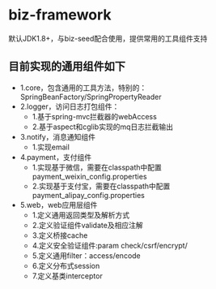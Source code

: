 # biz-framework
默认JDK1.8+，与biz-seed配合使用，提供常用的工具组件支持

## 目前实现的通用组件如下
 - 1.core，包含通用的工具方法，特别的：SpringBeanFactory/SpringPropertyReader
 - 2.logger，访问日志打包组件：
    - 1.基于spring-mvc拦截器的webAccess
    - 2.基于aspect和cglib实现的mq日志拦截输出
 - 3.notify，消息通知组件
    - 1.实现email
 - 4.payment，支付组件
    - 1.实现基于微信，需要在classpath中配置payment_weixin_config.properties
    - 2.实现基于支付宝，需要在classpath中配置payment_alipay_config.properties
 - 5.web，web应用层组件
    - 1.定义通用返回类型及解析方式
    - 2.定义验证组件validate及相应注解
    - 3.定义桥接cache
    - 4.定义安全验证组件:param check/csrf/encrypt/
    - 5.定义通用filter：access/encode
    - 6.定义分布式session
    - 7.定义基类interceptor